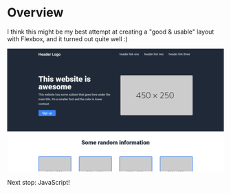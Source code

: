 # Overview

I think this might be my best attempt at creating a "good & usable" layout with Flexbox, and it turned out quite well :)

![landing-page](images/Screenshot_0.webp)

Next stop: JavaScript!
